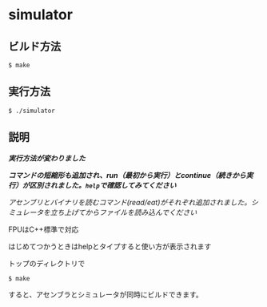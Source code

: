 # simulator
## ビルド方法

```$ make```

## 実行方法

```$ ./simulator```

## 説明

***実行方法が変わりました***

***コマンドの短縮形も追加され、run（最初から実行）とcontinue（続きから実行）が区別されました。`help`で確認してみてください***

*アセンブリとバイナリを読むコマンド(read/eat)がそれぞれ追加されました。シミュレータを立ち上げてからファイルを読み込んでください*

FPUはC++標準で対応

はじめてつかうときはhelpとタイプすると使い方が表示されます

トップのディレクトリで

```$ make```

すると、アセンブラとシミュレータが同時にビルドできます。
